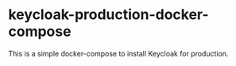 # keycloak-production-docker-compose
This is a simple docker-compose to install Keycloak for production.
